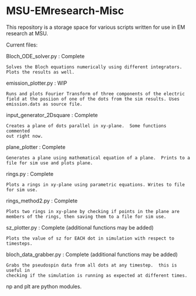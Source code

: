 # MSU-EMresearch-Misc

This repository is a storage space for various scripts written for use in EM research at MSU.

Current files:

Bloch_ODE_solver.py : Complete

	Solves the Bloch equations numerically using different integrators.	
	Plots the results as well.

emission_plotter.py : WIP

	Runs and plots Fourier Transform of three components of the electric
	field at the posiion of one of the dots from the sim results. Uses 
	emission.dats as source file.

input_generator_2Dsquare : Complete

	Creates a plane of dots parallel in xy-plane.  Some functions commented 
	out right now.

plane_plotter : Complete

	Generates a plane using mathematical equation of a plane.  Prints to a
	file for sim use and plots plane.

rings.py : Complete

	Plots a rings in xy-plane using parametric equations. Writes to file
	for sim use.

rings_method2.py : Complete

	Plots two rings in xy-plane by checking if points in the plane are
	members of the rings, then saving them to a file for sim use.

sz_plotter.py : Complete (additional functions may be added)
	
	Plots the value of sz for EACH dot in simulation with respect to timesteps.

bloch_data_grabber.py : Complete (additional functions may be added)

	Grabs the pseudospin data from all dots at any timestep.  this is useful in
	checking if the simulation is running as expected at different times.


np and plt are python modules.
